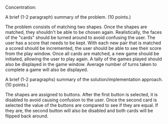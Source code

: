 Concentration:

A brief (1-2 paragraph) summary of the problem. (10 points.)

The problem consists of matching two shapes. Once the shapes are matched, they shouldn't be able to be chosen again. Realistically,
the faces of the "cards" should be turned around to avoid confusing the user. The user has a score that needs to be kept.
With each new pair that is matched a scored should be incremented, the user should be able to see their score from the play window.
Once all cards are matched, a new game should be initiated, allowing the user to play again. A tally of the games played should also be 
displayed in the game window. Average number of turns taken to complete a game will also be displayed.

A brief (1-2 paragraphs) summary of the solution/implementation approach. (10 points.)

The shapes are assigned to buttons. 
After the first button is selected, it is disabled to avoid causing confusion to the user. Once the second card is selected the value of 
the buttons are compared to see if they are equal. If they are, the second button will also be disabled and both cards will be flipped 
back around.
